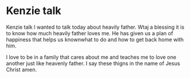 # Kenzie talk

Kenzie talk
I wanted to talk today about heavily father. Wtaj a blessing it is to know how much heavily father loves me. He has given us a plan of happiness that helps us knownwhat to do and how to get back home with him.

I love to be in a family that cares about me and teaches me to love one another just like heavenly father. I say these thigns in the name of Jesus Christ amen.
